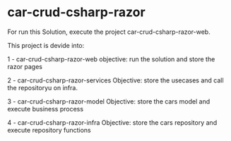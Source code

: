 # car-crud-csharp-razor


For run this Solution, execute the project car-crud-csharp-razor-web.


This project is devide into:

1 - car-crud-csharp-razor-web
	objective: run the solution and store the razor pages

2 - car-crud-csharp-razor-services
	Objective: store the usecases and call the repositoryu on infra.

3 - car-crud-csharp-razor-model
	Objective: store the cars model and execute business process

4 - car-crud-csharp-razor-infra
	Objective: store the cars repository and execute repository functions